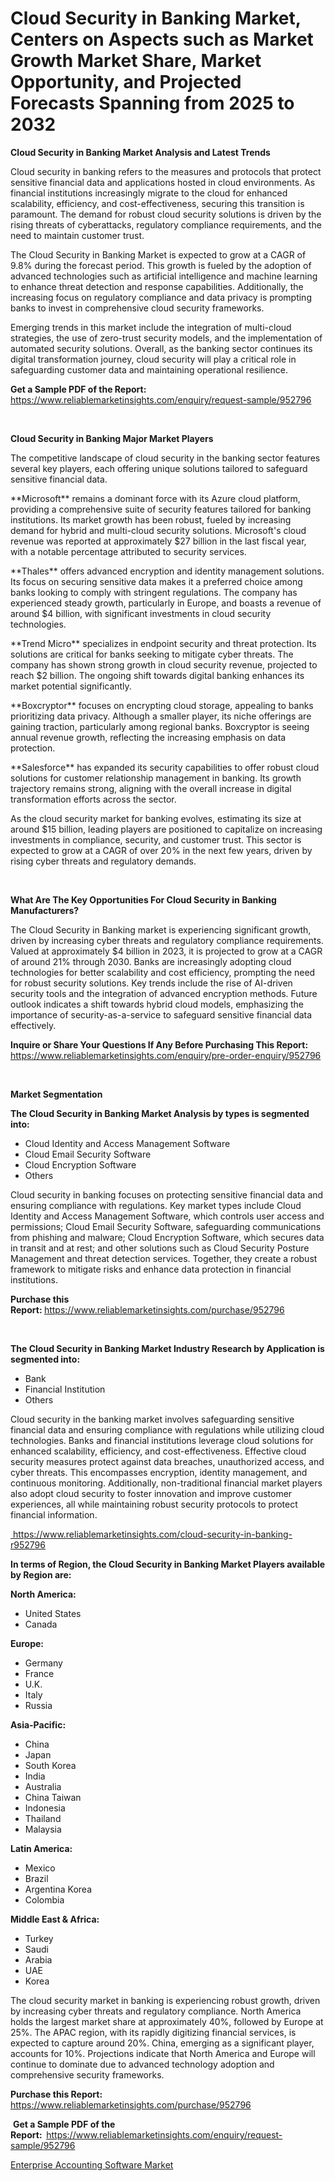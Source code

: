 <p><h1>Cloud Security in Banking Market, Centers on Aspects such as Market Growth Market Share, Market Opportunity, and Projected Forecasts Spanning from 2025 to 2032</h1></p><p><strong>Cloud Security in Banking Market Analysis and Latest Trends</strong></p>
<p><p>Cloud security in banking refers to the measures and protocols that protect sensitive financial data and applications hosted in cloud environments. As financial institutions increasingly migrate to the cloud for enhanced scalability, efficiency, and cost-effectiveness, securing this transition is paramount. The demand for robust cloud security solutions is driven by the rising threats of cyberattacks, regulatory compliance requirements, and the need to maintain customer trust.</p><p>The Cloud Security in Banking Market is expected to grow at a CAGR of 9.8% during the forecast period. This growth is fueled by the adoption of advanced technologies such as artificial intelligence and machine learning to enhance threat detection and response capabilities. Additionally, the increasing focus on regulatory compliance and data privacy is prompting banks to invest in comprehensive cloud security frameworks. </p><p>Emerging trends in this market include the integration of multi-cloud strategies, the use of zero-trust security models, and the implementation of automated security solutions. Overall, as the banking sector continues its digital transformation journey, cloud security will play a critical role in safeguarding customer data and maintaining operational resilience.</p></p>
<p><strong>Get a Sample PDF of the Report:&nbsp;</strong> <a href="https://www.reliablemarketinsights.com/enquiry/request-sample/952796?utm_campaign=2647&utm_medium=2&utm_source=Github&utm_content=ia&utm_term=06032025&utm_id=cloud-security-in-banking">https://www.reliablemarketinsights.com/enquiry/request-sample/952796</a></p>
<p>&nbsp;</p>
<p><strong>Cloud Security in Banking Major Market Players</strong></p>
<p><p>The competitive landscape of cloud security in the banking sector features several key players, each offering unique solutions tailored to safeguard sensitive financial data.</p><p>**Microsoft** remains a dominant force with its Azure cloud platform, providing a comprehensive suite of security features tailored for banking institutions. Its market growth has been robust, fueled by increasing demand for hybrid and multi-cloud security solutions. Microsoft's cloud revenue was reported at approximately $27 billion in the last fiscal year, with a notable percentage attributed to security services.</p><p>**Thales** offers advanced encryption and identity management solutions. Its focus on securing sensitive data makes it a preferred choice among banks looking to comply with stringent regulations. The company has experienced steady growth, particularly in Europe, and boasts a revenue of around $4 billion, with significant investments in cloud security technologies.</p><p>**Trend Micro** specializes in endpoint security and threat protection. Its solutions are critical for banks seeking to mitigate cyber threats. The company has shown strong growth in cloud security revenue, projected to reach $2 billion. The ongoing shift towards digital banking enhances its market potential significantly.</p><p>**Boxcryptor** focuses on encrypting cloud storage, appealing to banks prioritizing data privacy. Although a smaller player, its niche offerings are gaining traction, particularly among regional banks. Boxcryptor is seeing annual revenue growth, reflecting the increasing emphasis on data protection.</p><p>**Salesforce** has expanded its security capabilities to offer robust cloud solutions for customer relationship management in banking. Its growth trajectory remains strong, aligning with the overall increase in digital transformation efforts across the sector.</p><p>As the cloud security market for banking evolves, estimating its size at around $15 billion, leading players are positioned to capitalize on increasing investments in compliance, security, and customer trust. This sector is expected to grow at a CAGR of over 20% in the next few years, driven by rising cyber threats and regulatory demands.</p></p>
<p>&nbsp;</p>
<p><strong>What Are The Key Opportunities For Cloud Security in Banking Manufacturers?</strong></p>
<p><p>The Cloud Security in Banking market is experiencing significant growth, driven by increasing cyber threats and regulatory compliance requirements. Valued at approximately $4 billion in 2023, it is projected to grow at a CAGR of around 21% through 2030. Banks are increasingly adopting cloud technologies for better scalability and cost efficiency, prompting the need for robust security solutions. Key trends include the rise of AI-driven security tools and the integration of advanced encryption methods. Future outlook indicates a shift towards hybrid cloud models, emphasizing the importance of security-as-a-service to safeguard sensitive financial data effectively.</p></p>
<p><strong>Inquire or Share Your Questions If Any Before Purchasing This Report:</strong> <a href="https://www.reliablemarketinsights.com/enquiry/pre-order-enquiry/952796?utm_campaign=2647&utm_medium=2&utm_source=Github&utm_content=ia&utm_term=06032025&utm_id=cloud-security-in-banking">https://www.reliablemarketinsights.com/enquiry/pre-order-enquiry/952796</a></p>
<p>&nbsp;</p>
<p><strong>Market Segmentation</strong></p>
<p><strong>The Cloud Security in Banking Market Analysis by types is segmented into:</strong></p>
<p><ul><li>Cloud Identity and Access Management Software</li><li>Cloud Email Security Software</li><li>Cloud Encryption Software</li><li>Others</li></ul></p>
<p><p>Cloud security in banking focuses on protecting sensitive financial data and ensuring compliance with regulations. Key market types include Cloud Identity and Access Management Software, which controls user access and permissions; Cloud Email Security Software, safeguarding communications from phishing and malware; Cloud Encryption Software, which secures data in transit and at rest; and other solutions such as Cloud Security Posture Management and threat detection services. Together, they create a robust framework to mitigate risks and enhance data protection in financial institutions.</p></p>
<p><strong>Purchase this Report:&nbsp;</strong><a href="https://www.reliablemarketinsights.com/purchase/952796?utm_campaign=2647&utm_medium=2&utm_source=Github&utm_content=ia&utm_term=06032025&utm_id=cloud-security-in-banking">https://www.reliablemarketinsights.com/purchase/952796</a></p>
<p>&nbsp;</p>
<p><strong>The Cloud Security in Banking Market Industry Research by Application is segmented into:</strong></p>
<p><ul><li>Bank</li><li>Financial Institution</li><li>Others</li></ul></p>
<p><p>Cloud security in the banking market involves safeguarding sensitive financial data and ensuring compliance with regulations while utilizing cloud technologies. Banks and financial institutions leverage cloud solutions for enhanced scalability, efficiency, and cost-effectiveness. Effective cloud security measures protect against data breaches, unauthorized access, and cyber threats. This encompasses encryption, identity management, and continuous monitoring. Additionally, non-traditional financial market players also adopt cloud security to foster innovation and improve customer experiences, all while maintaining robust security protocols to protect financial information.</p></p>
<p><a href="https://www.reliablemarketinsights.com/cloud-security-in-banking-r952796?utm_campaign=2647&utm_medium=2&utm_source=Github&utm_content=ia&utm_term=06032025&utm_id=cloud-security-in-banking">&nbsp;https://www.reliablemarketinsights.com/cloud-security-in-banking-r952796</a></p>
<p><strong>In terms of Region, the Cloud Security in Banking Market Players available by Region are:</strong></p>
<p>
    <p> <strong> North America: </strong>
        <ul>
            <li>United States</li>
            <li>Canada</li>
        </ul>
        </p> 
    <p> <strong> Europe: </strong>
        <ul>
            <li>Germany</li>
            <li>France</li>
            <li>U.K.</li>
            <li>Italy</li>
            <li>Russia</li>
        </ul>
        </p> 
    <p> <strong> Asia-Pacific: </strong>
        <ul>
            <li>China</li>
            <li>Japan</li>
            <li>South Korea</li>
            <li>India</li>
            <li>Australia</li>
            <li>China Taiwan</li>
            <li>Indonesia</li>
            <li>Thailand</li>
            <li>Malaysia</li>
        </ul>
        </p> 
    <p> <strong> Latin America: </strong>
        <ul>
            <li>Mexico</li>
            <li>Brazil</li>
            <li>Argentina Korea</li>
            <li>Colombia</li>
        </ul>
        </p> 
    <p> <strong> Middle East & Africa: </strong>
        <ul>
            <li>Turkey</li>
            <li>Saudi</li>
            <li>Arabia</li>
            <li>UAE</li>
            <li>Korea</li>
        </ul>
    </p>
    </p>
<p><p>The cloud security market in banking is experiencing robust growth, driven by increasing cyber threats and regulatory compliance. North America holds the largest market share at approximately 40%, followed by Europe at 25%. The APAC region, with its rapidly digitizing financial services, is expected to capture around 20%. China, emerging as a significant player, accounts for 10%. Projections indicate that North America and Europe will continue to dominate due to advanced technology adoption and comprehensive security frameworks.</p></p>
<p><strong>Purchase this Report: </strong><a href="https://www.reliablemarketinsights.com/purchase/952796?utm_campaign=2647&utm_medium=2&utm_source=Github&utm_content=ia&utm_term=06032025&utm_id=cloud-security-in-banking">https://www.reliablemarketinsights.com/purchase/952796</a></p>
<p>&nbsp;<strong>Get a Sample PDF of the Report:&nbsp;&nbsp;</strong><a href="https://www.reliablemarketinsights.com/enquiry/request-sample/952796?utm_campaign=2647&utm_medium=2&utm_source=Github&utm_content=ia&utm_term=06032025&utm_id=cloud-security-in-banking">https://www.reliablemarketinsights.com/enquiry/request-sample/952796</a></p>
<p><strong></strong></p>
<p><p><a href="https://github.com/boitafbg/Market-Research-Report-List-1/blob/main/enterprise-accounting-software-market.md?utm_campaign=2647&utm_medium=2&utm_source=Github&utm_content=ia&utm_term=06032025&utm_id=cloud-security-in-banking">Enterprise Accounting Software Market</a></p></p>